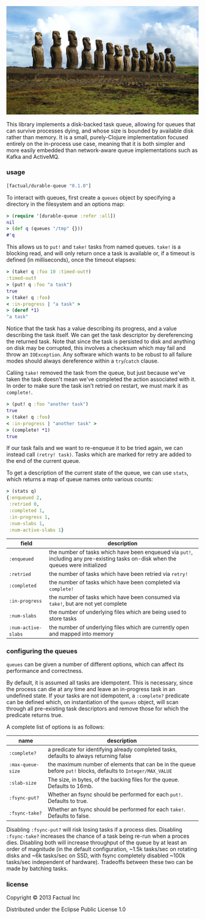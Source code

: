 ![](docs/EasterIsland.jpg)

This library implements a disk-backed task queue, allowing for queues that can survive processes dying, and whose size is bounded by available disk rather than memory.  It is a small, purely-Clojure implementation focused entirely on the in-process use case, meaning that it is both simpler and more easily embedded than network-aware queue implementations such as Kafka and ActiveMQ.

### usage

```clj
[factual/durable-queue "0.1.0"]
```

To interact with queues, first create a `queues` object by specifying a directory in the filesystem and an options map:

```clj
> (require '[durable-queue :refer :all])
nil
> (def q (queues "/tmp" {}))
#'q
```

This allows us to `put!` and `take!` tasks from named queues.  `take!` is a blocking read, and will only return once a task is available or, if a timeout is defined (in milliseconds), once the timeout elapses:

```clj
> (take! q :foo 10 :timed-out!)
:timed-out!
> (put! q :foo "a task")
true
> (take! q :foo)
< :in-progress | "a task" >
> (deref *1)
"a task"
```

Notice that the task has a value describing its progress, and a value describing the task itself.  We can get the task descriptor by dereferencing the returned task.  Note that since the task is persisted to disk and anything on disk may be corrupted, this involves a checksum which may fail and throw an `IOException`.  Any software which wants to be robust to all failure modes should always dereference within a `try`/`catch` clause.

Caliing `take!` removed the task from the queue, but just because we've taken the task doesn't mean we've completed the action associated with it.  In order to make sure the task isn't retried on restart, we must mark it as `complete!`.

```clj
> (put! q :foo "another task")
true
> (take! q :foo)
< :in-progress | "another task" >
> (complete! *1)
true
```

If our task fails and we want to re-enqueue it to be tried again, we can instead call `(retry! task)`.  Tasks which are marked for retry are added to the end of the current queue.

To get a description of the current state of the queue, we can use `stats`, which returns a map of queue names onto various counts:

```clj
> (stats q)
{:enqueued 2, 
 :retried 0, 
 :completed 1, 
 :in-progress 1, 
 :num-slabs 1, 
 :num-active-slabs 1}
```

| field | description |
|-------|-------------|
| `:enqueued` | the number of tasks which have been enqueued via `put!`, including any pre-existing tasks on-disk when the queues were initialized |
| `:retried` | the number of tasks which have been retried via `retry!` |
| `:completed` | the number of tasks which have been completed via `complete!` |
| `:in-progress` | the number of tasks which have been consumed via `take!`, but are not yet complete |
| `:num-slabs` | the number of underlying files which are being used to store tasks |
| `:num-active-slabs` | the number of underlying files which are currently open and mapped into memory |

### configuring the queues

`queues` can be given a number of different options, which can affect its performance and correctness.  

By default, it is assumed all tasks are idempotent.  This is necessary, since the process can die at any time and leave an in-progress task in an undefined state.  If your tasks are not idempotent, a `:complete?` predicate can be defined which, on instantiation of the `queues` object, will scan through all pre-existing task descriptors and remove those for which the predicate returns true.

A complete list of options is as follows:

| name | description |
|------|-------------|
| `:complete?` | a predicate for identifying already completed tasks, defaults to always returning false |
| `:max-queue-size` | the maximum number of elements that can be in the queue before `put!` blocks, defaults to `Integer/MAX_VALUE`	 |
| `:slab-size` | The size, in bytes, of the backing files for the queue.  Defaults to 16mb. |
| `:fsync-put?` | Whether an fsync should be performed for each `put!`.  Defaults to true. |
| `:fsync-take?` | Whether an fsync should be performed for each `take!`.  Defaults to false. |

Disabling `:fsync-put?` will risk losing tasks if a process dies.  Disabling `:fsync-take?` increases the chance of a task being re-run when a proces dies.  Disabling both will increase throughput of the queue by at least an order of magnitude (in the default configuration, ~1.5k tasks/sec on rotating disks and ~6k tasks/sec on SSD, with fsync completely disabled ~100k tasks/sec independent of hardware).  Tradeoffs between these two can be made by batching tasks.

### license

Copyright © 2013 Factual Inc

Distributed under the Eclipse Public License 1.0
